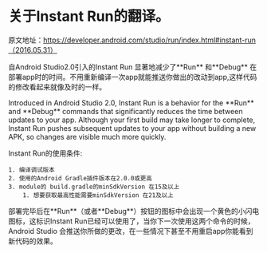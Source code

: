 # 关于Instant Run的翻译。
原文地址：https://developer.android.com/studio/run/index.html#instant-run（2016.05.31）

<p>自Android Studio2.0引入的Instant Run 显著地减少了**Run**   和**Debug**   在部署app时的时间。不用重新编译一次app就能推送你做出的改动到app,这样代码的修改看起来就像及时的一样。
<p>Introduced in Android Studio 2.0, Instant Run is a behavior for the **Run** and **Debug**  commands that significantly reduces the time between updates to your app. Although your first build may take longer to complete, Instant Run pushes subsequent updates to your app without building a new APK, so changes are visible much more quickly.

<P>Instant Run的使用条件:

	1. 编译调试版本
	2. 使用的Android Gradle插件版本在2.0.0或更高
	3. module的 build.gradle的minSdkVersion 在15及以上
		1. 想要获取最高性能需要minSdkVersion 在21及以上

<p>部署完毕后在**Run**（或者**Debug**）按钮的图标中会出现一个黄色的小闪电图标，这标识Instant Run已经可以使用了，当你下一次使用这两个命令的时候，Android Studio 会推送你所做的更改，在一些情况下甚至不用重启app你能看到新代码的效果。


